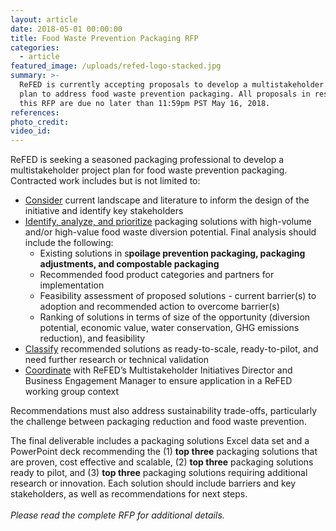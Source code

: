 ```yaml
---
layout: article
date: 2018-05-01 00:00:00
title: Food Waste Prevention Packaging RFP
categories:
  - article
featured_image: /uploads/refed-logo-stacked.jpg
summary: >-
  ReFED is currently accepting proposals to develop a multistakeholder project
  plan to address food waste prevention packaging. All proposals in response to
  this RFP are due no later than 11:59pm PST May 16, 2018.
references:
photo_credit:
video_id:
---
```


ReFED is seeking a seasoned packaging professional to develop a multistakeholder project plan for food waste prevention packaging. Contracted work includes but is not limited to:

* <u>Consider</u>&nbsp;current landscape and literature to inform the design of the initiative and identify key stakeholders
* <u>Identify, analyze, and prioritize</u>&nbsp;packaging solutions with high-volume and/or high-value food waste diversion potential. Final analysis should include the following:
  * Existing solutions in s**poilage prevention packaging, packaging adjustments, and compostable packaging**
  * Recommended food product categories and partners for implementation
  * Feasibility assessment of proposed solutions - current barrier(s) to adoption and recommended action to overcome barrier(s)
  * Ranking of solutions in terms of size of the opportunity (diversion potential, economic value, water conservation, GHG emissions reduction), and feasibility
* <u>Classify</u>&nbsp;recommended solutions as ready-to-scale, ready-to-pilot, and need further research or technical validation
* <u>Coordinate</u>&nbsp;with ReFED’s Multistakeholder Initiatives Director and Business Engagement Manager to ensure application in a ReFED working group context

Recommendations must also address sustainability trade-offs, particularly the challenge between packaging reduction and food waste prevention.

The final deliverable includes a packaging solutions Excel data set and a PowerPoint deck recommending the (1)&nbsp;**top three**&nbsp;packaging solutions that are proven, cost effective and scalable, (2)&nbsp;**top three**&nbsp;packaging solutions ready to pilot, and (3)&nbsp;**top three**&nbsp;packaging solutions requiring additional research or innovation. Each solution should include barriers and key stakeholders, as well as recommendations for next steps. &nbsp;<br><br>*Please read the complete RFP for additional details.*